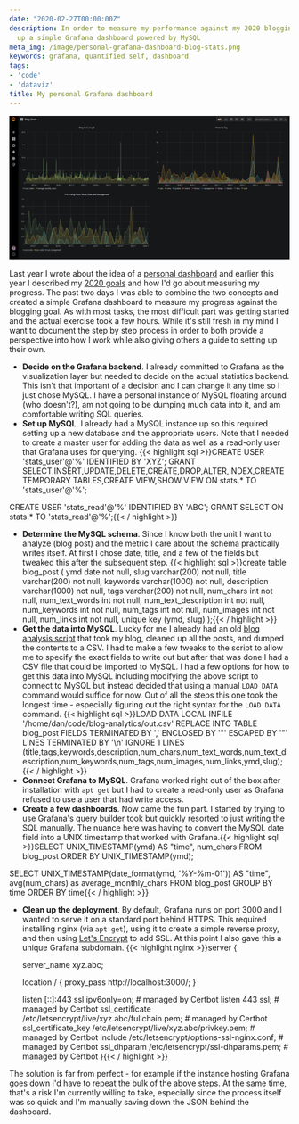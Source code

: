 ```yaml
---
date: "2020-02-27T00:00:00Z"
description: In order to measure my performance against my 2020 blogging goals I set
  up a simple Grafana dashboard powered by MySQL
meta_img: /image/personal-grafana-dashboard-blog-stats.png
keywords: grafana, quantified self, dashboard
tags:
- 'code'
- 'dataviz'
title: My personal Grafana dashboard
---
```



<img src="/image/personal-grafana-dashboard-blog-stats.png" alt="My personal Grafana dashboard for blog stats" data-width="1913" data-height="978" data-layout="responsive" />

Last year I wrote about the idea of a [personal dashboard](/2019/07/10/personal-dashboards/) and earlier this year I described my [2020 goals](/2020/01/28/2020-goals/) and how I'd go about measuring my progress. The past two days I was able to combine the two concepts and created a simple Grafana dashboard to measure my progress against the blogging goal. As with most tasks, the most difficult part was getting started and the actual exercise took a few hours. While it's still fresh in my mind I want to document the step by step process in order to both provide a perspective into how I work while also giving others a guide to setting up their own.

- **Decide on the Grafana backend**. I already committed to Grafana as the visualization layer but needed to decide on the actual statistics backend. This isn't that important of a decision and I can change it any time so I just chose MySQL. I have a personal instance of MySQL floating around (who doesn't?), am not going to be dumping much data into it, and am comfortable writing SQL queries.
- **Set up MySQL**. I already had a MySQL instance up so this required setting up a new database and the appropriate users. Note that I needed to create a master user for adding the data as well as a read-only user that Grafana uses for querying. {{< highlight sql >}}CREATE USER 'stats_user'@'%' IDENTIFIED BY 'XYZ';
GRANT SELECT,INSERT,UPDATE,DELETE,CREATE,DROP,ALTER,INDEX,CREATE TEMPORARY TABLES,CREATE VIEW,SHOW VIEW ON stats.* TO 'stats_user'@'%';

CREATE USER 'stats_read'@'%' IDENTIFIED BY 'ABC';
GRANT SELECT ON stats.* TO 'stats_read'@'%';{{< / highlight >}}
- **Determine the MySQL schema**. Since I know both the unit I want to analyze (blog post) and the metric I care about the schema practically writes itself. At first I chose date, title, and a few of the fields but tweaked this after the subsequent step. {{< highlight sql >}}create table blog_post (
    ymd date not null,
    slug varchar(200) not null,
    title varchar(200) not null,
    keywords varchar(1000) not null,
    description varchar(1000) not null,
    tags varchar(200) not null,
    num_chars int not null,
    num_text_words int not null,
    num_text_description int not null,
    num_keywords int not null,
    num_tags int not null,
    num_images int not null,
    num_links int not null,
    unique key (ymd, slug)
);{{< / highlight >}}
- **Get the data into MySQL**. Lucky for me I already had an old [blog analysis script](https://github.com/dangoldin/blog-analytics) that took my blog, cleaned up all the posts, and dumped the contents to a CSV. I had to make a few tweaks to the script to allow me to specify the exact fields to write out but after that was done I had a CSV file that could be imported to MySQL. I had a few options for how to get this data into MySQL including modifying the above script to connect to MySQL but instead decided that using a manual `LOAD DATA` command would suffice for now. Out of all the steps this one took the longest time - especially figuring out the right syntax for the `LOAD DATA` command. {{< highlight sql >}}LOAD DATA LOCAL INFILE '/home/dan/code/blog-analytics/out.csv'
  REPLACE INTO TABLE blog_post
    FIELDS TERMINATED BY ',' ENCLOSED BY '"' ESCAPED BY '"'
    LINES TERMINATED BY '\n'
    IGNORE 1 LINES
    (title,tags,keywords,description,num_chars,num_text_words,num_text_description,num_keywords,num_tags,num_images,num_links,ymd,slug);{{< / highlight >}}
- **Connect Grafana to MySQL**. Grafana worked right out of the box after installation with `apt get` but I had to create a read-only user as Grafana refused to use a user that had write access.
- **Create a few dashboards**. Now came the fun part. I started by trying to use Grafana's query builder took but quickly resorted to just writing the SQL manually. The nuance here was having to convert the MySQL date field into a UNIX timestamp that worked with Grafana.{{< highlight sql >}}SELECT
  UNIX_TIMESTAMP(ymd) AS "time",
  num_chars
FROM blog_post
ORDER BY UNIX_TIMESTAMP(ymd);

SELECT
  UNIX_TIMESTAMP(date_format(ymd, '%Y-%m-01')) AS "time",
  avg(num_chars) as average_monthly_chars
FROM blog_post
GROUP BY time
ORDER BY time{{< / highlight >}}
- **Clean up the deployment**. By default, Grafana runs on port 3000 and I wanted to serve it on a standard port behind HTTPS. This required installing nginx (via `apt get`), using it to create a simple reverse proxy, and then using [Let's Encrypt](https://letsencrypt.org/) to add SSL. At this point I also gave this a unique Grafana subdomain. {{< highlight nginx >}}server {

	server_name xyz.abc;

	location / {
		 proxy_pass http://localhost:3000/;
	}

    listen [::]:443 ssl ipv6only=on; # managed by Certbot
    listen 443 ssl; # managed by Certbot
    ssl_certificate /etc/letsencrypt/live/xyz.abc/fullchain.pem; # managed by Certbot
    ssl_certificate_key /etc/letsencrypt/live/xyz.abc/privkey.pem; # managed by Certbot
    include /etc/letsencrypt/options-ssl-nginx.conf; # managed by Certbot
    ssl_dhparam /etc/letsencrypt/ssl-dhparams.pem; # managed by Certbot
}{{< / highlight >}}

The solution is far from perfect - for example if the instance hosting Grafana goes down I'd have to repeat the bulk of the above steps. At the same time, that's a risk I'm currently willing to take, especially since the process itself was so quick and I'm manually saving down the JSON behind the dashboard.
